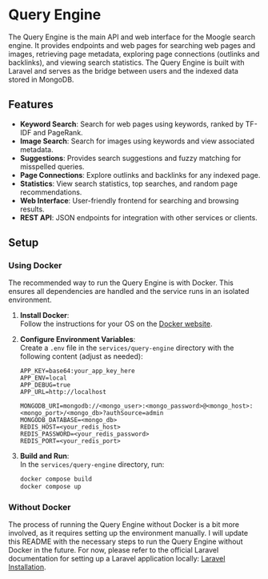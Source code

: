 # Query Engine

The Query Engine is the main API and web interface for the Moogle search engine. It provides endpoints and web pages for searching web pages and images, retrieving page metadata, exploring page connections (outlinks and backlinks), and viewing search statistics. The Query Engine is built with Laravel and serves as the bridge between users and the indexed data stored in MongoDB.

## Features

- **Keyword Search**: Search for web pages using keywords, ranked by TF-IDF and PageRank.
- **Image Search**: Search for images using keywords and view associated metadata.
- **Suggestions**: Provides search suggestions and fuzzy matching for misspelled queries.
- **Page Connections**: Explore outlinks and backlinks for any indexed page.
- **Statistics**: View search statistics, top searches, and random page recommendations.
- **Web Interface**: User-friendly frontend for searching and browsing results.
- **REST API**: JSON endpoints for integration with other services or clients.

## Setup

### Using Docker

The recommended way to run the Query Engine is with Docker. This ensures all dependencies are handled and the service runs in an isolated environment.

1. **Install Docker**:  
   Follow the instructions for your OS on the [Docker website](https://docs.docker.com/get-docker/).

2. **Configure Environment Variables**:  
   Create a `.env` file in the `services/query-engine` directory with the following content (adjust as needed):
   ```env
   APP_KEY=base64:your_app_key_here
   APP_ENV=local
   APP_DEBUG=true
   APP_URL=http://localhost

   MONGODB_URI=mongodb://<mongo_user>:<mongo_password>@<mongo_host>:<mongo_port>/<mongo_db>?authSource=admin
   MONGODB_DATABASE=<mongo_db>
   REDIS_HOST=<your_redis_host>
   REDIS_PASSWORD=<your_redis_password>
   REDIS_PORT=<your_redis_port>
   ```

3. **Build and Run**:  
   In the `services/query-engine` directory, run:
   ```bash
   docker compose build
   docker compose up
   ```

### Without Docker
The process of running the Query Engine without Docker is a bit more involved, as it requires setting up the environment manually. I will update this README with the necessary steps to run the Query Engine without Docker in the future. For now, please refer to the official Laravel documentation for setting up a Laravel application locally: [Laravel Installation](https://laravel.com/docs/installation).
